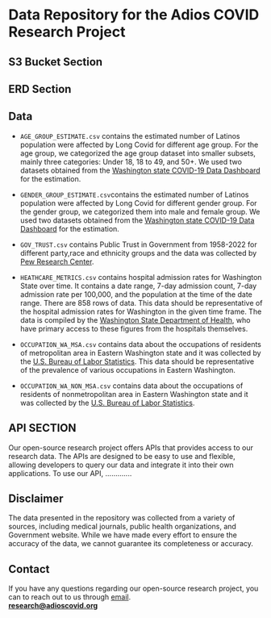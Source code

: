 Data Repository for the Adios COVID Research Project
=====

## S3 Bucket Section


## ERD Section



## Data
* `AGE_GROUP_ESTIMATE.csv` contains the estimated number of Latinos population were affected by Long Covid for different age group. For the age group, we categorized the age group dataset into smaller subsets, mainly three categories: Under 18, 18 to 49, and 50+. We used two datasets obtained from the [Washington state COVID-19 Data Dashboard](https://doh.wa.gov/emergencies/covid-19/data-dashboard#CurrentStatus) for the estimation.

* `GENDER_GROUP_ESTIMATE.csv`contains the estimated number of Latinos population were affected by Long Covid for different gender group. For the gender group, we categorized them into male and female group. We used two datasets obtained from the [Washington state COVID-19 Data Dashboard](https://doh.wa.gov/emergencies/covid-19/data-dashboard#CurrentStatus) for the estimation.

* `GOV_TRUST.csv` contains Public Trust in Government from 1958-2022 for different party,race and ethnicity groups and the data was collected by [Pew Research Center](https://www.pewresearch.org/politics/2022/06/06/public-trust-in-government-1958-2022/).

* `HEATHCARE_METRICS.csv` contains hospital admission rates for Washington State over time. It contains a date range, 7-day admission count, 7-day admission rate per 100,000, and the population at the time of the date range. There are 858 rows of data. This data should be representative of the hospital admission rates for Washington in the given time frame. The data is compiled by the [Washington State Department of Health](https://doh.wa.gov/emergencies/covid-19/data-dashboard#tables), who have primary access to these figures from the hospitals themselves.

* `OCCUPATION_WA_MSA.csv` contains data about the occupations of residents of metropolitan area in Eastern Washington state and it was collected by the [U.S. Bureau of Labor Statistics](https://www.bls.gov/oes/current/oes_5300007.htm). This data should be representative of the prevalence of various occupations in Eastern Washington.

* `OCCUPATION_WA_NON_MSA.csv` contains data about the occupations of residents of nonmetropolitan area in Eastern Washington state and it was collected by the [U.S. Bureau of Labor Statistics](https://www.bls.gov/oes/current/oes_5300007.htm).

## API SECTION
Our open-source research project offers APIs that provides access to our research data. The APIs are designed to be easy to use and flexible, allowing developers to query our data and integrate it into their own applications.
To use our API, .............

## Disclaimer
The data presented in the repository was collected from a variety of sources, including medical journals, public health organizations, and Government website. While we have made every effort to ensure the accuracy of the data, we cannot guarantee its completeness or accuracy.

## Contact
If you have any questions regarding our open-source research project, you can to reach out to us through [email](mailto:research@adioscovid.org).<br>
**research@adioscovid.org**
